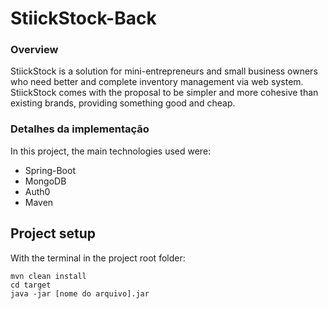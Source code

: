 # StiickStock-Back

### Overview

StiickStock is a solution for mini-entrepreneurs and small business owners who need better and complete inventory management via web system. StiickStock comes with the proposal to be simpler and more cohesive than existing brands, providing something good and cheap.

### Detalhes da implementação
In this project, the main technologies used were:
* Spring-Boot
* MongoDB
* Auth0
* Maven

## Project setup
With the terminal in the project root folder:
```
mvn clean install 
cd target
java -jar [nome do arquivo].jar
```
